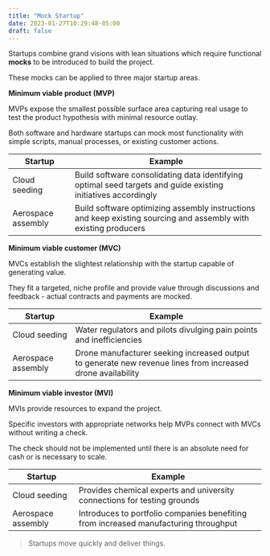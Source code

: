 ```yaml
---
title: "Mock Startup"
date: 2023-01-27T10:29:48-05:00
draft: false
---
```

Startups combine grand visions with lean situations which require functional **mocks** to be introduced to build the project.

These mocks can be applied to three major startup areas.

**Minimum viable product (MVP)**

MVPs expose the smallest possible surface area capturing real usage to test the product hypothesis with minimal resource outlay.

Both software and hardware startups can mock most functionality with simple scripts, manual processes, or existing customer actions.

| Startup | Example |
|---|---|
| Cloud seeding | Build software consolidating data identifying optimal seed targets and guide existing initiatives accordingly |
| Aerospace assembly | Build software optimizing assembly instructions and keep existing sourcing and assembly with existing producers |

**Minimum viable customer (MVC)**

MVCs establish the slightest relationship with the startup capable of generating value.

They fit a targeted, niche profile and provide value through discussions and feedback - actual contracts and payments are mocked.

| Startup | Example |
|---|---|
| Cloud seeding | Water regulators and pilots divulging pain points and inefficiencies |
| Aerospace assembly | Drone manufacturer seeking increased output to generate new revenue lines from increased drone availability |

**Minimum viable investor (MVI)**

MVIs provide resources to expand the project.

Specific investors with appropriate networks help MVPs connect with MVCs without writing a check.

The check should not be implemented until there is an absolute need for cash or is necessary to scale.

| Startup | Example |
|---|---|
| Cloud seeding | Provides chemical experts and university connections for testing grounds |
| Aerospace assembly | Introduces to portfolio companies benefiting from increased manufacturing throughput |

> Startups move quickly and deliver things.
